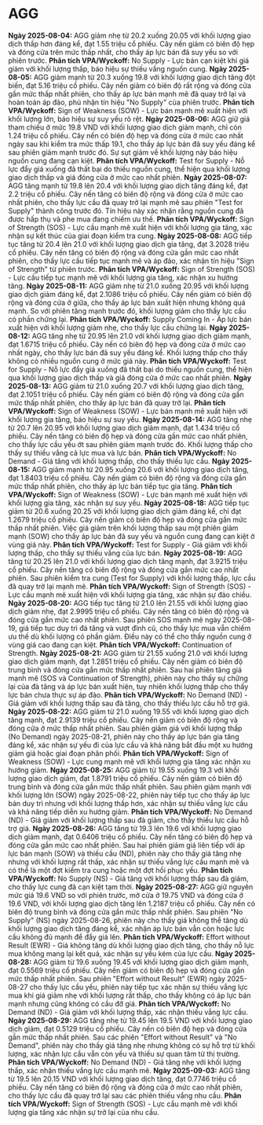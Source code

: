 # AGG

**Ngày 2025-08-04:** AGG giảm nhẹ từ 20.2 xuống 20.05 với khối lượng giao dịch thấp hơn đáng kể, đạt 1.55 triệu cổ phiếu. Cây nến giảm có biên độ hẹp và đóng cửa trên mức thấp nhất, cho thấy áp lực bán đã suy yếu so với phiên trước. **Phân tích VPA/Wyckoff:** No Supply - Lực bán cạn kiệt khi giá giảm với khối lượng thấp, báo hiệu sự thiếu vắng nguồn cung.
**Ngày 2025-08-05:** AGG giảm mạnh từ 20.3 xuống 19.8 với khối lượng giao dịch tăng đột biến, đạt 5.16 triệu cổ phiếu. Cây nến giảm có biên độ rất rộng và đóng cửa gần mức thấp nhất phiên, cho thấy áp lực bán mạnh mẽ đã quay trở lại và hoàn toàn áp đảo, phủ nhận tín hiệu "No Supply" của phiên trước. **Phân tích VPA/Wyckoff:** Sign of Weakness (SOW) - Lực bán mạnh mẽ xuất hiện với khối lượng lớn, báo hiệu sự suy yếu rõ rệt.
**Ngày 2025-08-06:** AGG giữ giá tham chiếu ở mức 19.8 VND với khối lượng giao dịch giảm mạnh, chỉ còn 1.24 triệu cổ phiếu. Cây nến có biên độ hẹp và đóng cửa ở mức cao nhất ngày sau khi kiểm tra mức thấp 19.1, cho thấy áp lực bán đã suy yếu đáng kể sau phiên giảm mạnh trước đó. Sự sụt giảm về khối lượng này báo hiệu nguồn cung đang cạn kiệt. **Phân tích VPA/Wyckoff:** Test for Supply - Nỗ lực đẩy giá xuống đã thất bại do thiếu nguồn cung, thể hiện qua khối lượng giao dịch thấp và giá đóng cửa ở mức cao nhất phiên.
**Ngày 2025-08-07:** AGG tăng mạnh từ 19.8 lên 20.4 với khối lượng giao dịch tăng đáng kể, đạt 2.2 triệu cổ phiếu. Cây nến tăng có biên độ rộng và đóng cửa ở mức cao nhất phiên, cho thấy lực cầu đã quay trở lại mạnh mẽ sau phiên "Test for Supply" thành công trước đó. Tín hiệu này xác nhận rằng nguồn cung đã được hấp thụ và phe mua đang chiếm ưu thế. **Phân tích VPA/Wyckoff:** Sign of Strength (SOS) - Lực cầu mạnh mẽ xuất hiện với khối lượng gia tăng, xác nhận sự kết thúc của giai đoạn kiểm tra cung.
**Ngày 2025-08-08:** AGG tiếp tục tăng từ 20.4 lên 21.0 với khối lượng giao dịch gia tăng, đạt 3.2028 triệu cổ phiếu. Cây nến tăng có biên độ rộng và đóng cửa gần mức cao nhất phiên, cho thấy lực cầu tiếp tục mạnh mẽ và áp đảo, xác nhận tín hiệu "Sign of Strength" từ phiên trước. **Phân tích VPA/Wyckoff:** Sign of Strength (SOS) - Lực cầu tiếp tục mạnh mẽ với khối lượng gia tăng, xác nhận xu hướng tăng.
**Ngày 2025-08-11:** AGG giảm nhẹ từ 21.0 xuống 20.95 với khối lượng giao dịch giảm đáng kể, đạt 2.1086 triệu cổ phiếu. Cây nến giảm có biên độ rộng và đóng cửa ở giữa, cho thấy áp lực bán xuất hiện nhưng không quá mạnh. So với phiên tăng mạnh trước đó, khối lượng giảm cho thấy lực cầu có phần chững lại. **Phân tích VPA/Wyckoff:** Supply Coming In - Áp lực bán xuất hiện với khối lượng giảm nhẹ, cho thấy lực cầu chững lại.
**Ngày 2025-08-12:** AGG tăng nhẹ từ 20.95 lên 21.0 với khối lượng giao dịch giảm mạnh, đạt 1.6715 triệu cổ phiếu. Cây nến có biên độ hẹp và đóng cửa ở mức cao nhất ngày, cho thấy lực bán đã suy yếu đáng kể. Khối lượng thấp cho thấy không có nhiều nguồn cung ở mức giá này. **Phân tích VPA/Wyckoff:** Test for Supply - Nỗ lực đẩy giá xuống đã thất bại do thiếu nguồn cung, thể hiện qua khối lượng giao dịch thấp và giá đóng cửa ở mức cao nhất phiên.
**Ngày 2025-08-13:** AGG giảm từ 21.0 xuống 20.7 với khối lượng giao dịch tăng, đạt 2.1051 triệu cổ phiếu. Cây nến giảm có biên độ rộng và đóng cửa gần mức thấp nhất phiên, cho thấy áp lực bán đã quay trở lại. **Phân tích VPA/Wyckoff:** Sign of Weakness (SOW) - Lực bán mạnh mẽ xuất hiện với khối lượng gia tăng, báo hiệu sự suy yếu.
**Ngày 2025-08-14:** AGG tăng nhẹ từ 20.7 lên 20.95 với khối lượng giao dịch giảm mạnh, đạt 1.434 triệu cổ phiếu. Cây nến tăng có biên độ hẹp và đóng cửa gần mức cao nhất phiên, cho thấy lực cầu yếu ớt sau phiên giảm mạnh trước đó. Khối lượng thấp cho thấy sự thiếu vắng cả lực mua và lực bán. **Phân tích VPA/Wyckoff:** No Demand - Giá tăng với khối lượng thấp, cho thấy thiếu lực cầu.
**Ngày 2025-08-15:** AGG giảm mạnh từ 20.95 xuống 20.6 với khối lượng giao dịch tăng, đạt 1.8403 triệu cổ phiếu. Cây nến giảm có biên độ rộng và đóng cửa gần mức thấp nhất phiên, cho thấy áp lực bán tiếp tục gia tăng. **Phân tích VPA/Wyckoff:** Sign of Weakness (SOW) - Lực bán mạnh mẽ xuất hiện với khối lượng gia tăng, xác nhận sự suy yếu.
**Ngày 2025-08-18:** AGG tiếp tục giảm từ 20.6 xuống 20.25 với khối lượng giao dịch giảm đáng kể, chỉ đạt 1.2679 triệu cổ phiếu. Cây nến giảm có biên độ hẹp và đóng cửa gần mức thấp nhất phiên. Việc giá giảm trên khối lượng thấp sau một phiên giảm mạnh (SOW) cho thấy áp lực bán đã suy yếu và nguồn cung đang cạn kiệt ở vùng giá này. **Phân tích VPA/Wyckoff:** Test for Supply - Giá giảm với khối lượng thấp, cho thấy sự thiếu vắng của lực bán.
**Ngày 2025-08-19:** AGG tăng từ 20.25 lên 21.0 với khối lượng giao dịch tăng mạnh, đạt 3.9215 triệu cổ phiếu. Cây nến tăng có biên độ rộng và đóng cửa gần mức cao nhất phiên. Sau phiên kiểm tra cung (Test for Supply) với khối lượng thấp, lực cầu đã quay trở lại mạnh mẽ. **Phân tích VPA/Wyckoff:** Sign of Strength (SOS) - Lực cầu mạnh mẽ xuất hiện với khối lượng gia tăng, xác nhận sự đảo chiều.
**Ngày 2025-08-20:** AGG tiếp tục tăng từ 21.0 lên 21.55 với khối lượng giao dịch giảm nhẹ, đạt 2.9995 triệu cổ phiếu. Cây nến tăng có biên độ rộng và đóng cửa gần mức cao nhất phiên. Sau phiên SOS mạnh mẽ ngày 2025-08-19, giá tiếp tục duy trì đà tăng và vượt đỉnh cũ, cho thấy lực mua vẫn chiếm ưu thế dù khối lượng có phần giảm. Điều này có thể cho thấy nguồn cung ở vùng giá cao đang cạn kiệt. **Phân tích VPA/Wyckoff:** Continuation of Strength.
**Ngày 2025-08-21:** AGG giảm từ 21.55 xuống 21.0 với khối lượng giao dịch giảm mạnh, đạt 1.2851 triệu cổ phiếu. Cây nến giảm có biên độ trung bình và đóng cửa gần mức thấp nhất phiên. Sau hai phiên tăng giá mạnh mẽ (SOS và Continuation of Strength), phiên này cho thấy sự chững lại của đà tăng và áp lực bán xuất hiện, tuy nhiên khối lượng thấp cho thấy lực bán chưa thực sự áp đảo. **Phân tích VPA/Wyckoff:** No Demand (ND) - Giá giảm với khối lượng thấp sau đà tăng, cho thấy thiếu lực cầu hỗ trợ giá.
**Ngày 2025-08-22:** AGG giảm từ 21.0 xuống 19.55 với khối lượng giao dịch tăng mạnh, đạt 2.9139 triệu cổ phiếu. Cây nến giảm có biên độ rộng và đóng cửa ở mức thấp nhất phiên. Sau phiên giảm giá với khối lượng thấp (No Demand) ngày 2025-08-21, phiên này cho thấy áp lực bán gia tăng đáng kể, xác nhận sự yếu đi của lực cầu và khả năng bắt đầu một xu hướng giảm giá hoặc giai đoạn phân phối. **Phân tích VPA/Wyckoff:** Sign of Weakness (SOW) - Lực cung mạnh mẽ với khối lượng gia tăng xác nhận xu hướng giảm.
**Ngày 2025-08-25:** AGG giảm từ 19.55 xuống 19.3 với khối lượng giao dịch giảm, đạt 1.8791 triệu cổ phiếu. Cây nến giảm có biên độ trung bình và đóng cửa gần mức thấp nhất phiên. Sau phiên giảm mạnh với khối lượng lớn (SOW) ngày 2025-08-22, phiên này tiếp tục cho thấy áp lực bán duy trì nhưng với khối lượng thấp hơn, xác nhận sự thiếu vắng lực cầu và khả năng tiếp diễn xu hướng giảm. **Phân tích VPA/Wyckoff:** No Demand (ND) - Giá giảm với khối lượng thấp sau đà giảm, cho thấy thiếu lực cầu hỗ trợ giá.
**Ngày 2025-08-26:** AGG tăng từ 19.3 lên 19.6 với khối lượng giao dịch giảm mạnh, đạt 0.6406 triệu cổ phiếu. Cây nến tăng có biên độ hẹp và đóng cửa gần mức cao nhất phiên. Sau hai phiên giảm giá liên tiếp với áp lực bán mạnh (SOW) và thiếu cầu (ND), phiên này cho thấy giá tăng nhẹ nhưng với khối lượng rất thấp, xác nhận sự thiếu vắng lực cầu mạnh mẽ và có thể là một đợt kiểm tra cung hoặc một đợt hồi phục yếu. **Phân tích VPA/Wyckoff:** No Supply (NS) - Giá tăng với khối lượng thấp sau đà giảm, cho thấy lực cung đã cạn kiệt tạm thời.
**Ngày 2025-08-27:** AGG giữ nguyên mức giá 19.6 VND so với phiên trước, mở cửa ở 19.75 VND và đóng cửa ở 19.6 VND, với khối lượng giao dịch tăng lên 1.2187 triệu cổ phiếu. Cây nến có biên độ trung bình và đóng cửa gần mức thấp nhất phiên. Sau phiên "No Supply" (NS) ngày 2025-08-26, phiên này cho thấy giá không thể tăng dù khối lượng giao dịch tăng đáng kể, xác nhận áp lực bán vẫn còn hoặc lực cầu không đủ mạnh để đẩy giá lên. **Phân tích VPA/Wyckoff:** Effort without Result (EWR) - Giá không tăng dù khối lượng giao dịch tăng, cho thấy nỗ lực mua không mang lại kết quả, xác nhận sự yếu kém của lực cầu.
**Ngày 2025-08-28:** AGG giảm từ 19.6 xuống 19.45 với khối lượng giao dịch giảm mạnh, đạt 0.5569 triệu cổ phiếu. Cây nến giảm có biên độ hẹp và đóng cửa gần mức thấp nhất phiên. Sau phiên "Effort without Result" (EWR) ngày 2025-08-27 cho thấy lực cầu yếu, phiên này tiếp tục xác nhận sự thiếu vắng lực mua khi giá giảm nhẹ với khối lượng rất thấp, cho thấy không có áp lực bán mạnh nhưng cũng không có cầu đỡ giá. **Phân tích VPA/Wyckoff:** No Demand (ND) - Giá giảm với khối lượng thấp, xác nhận thiếu vắng lực cầu.
**Ngày 2025-08-29:** AGG tăng nhẹ từ 19.45 lên 19.5 VND với khối lượng giao dịch giảm, đạt 0.5129 triệu cổ phiếu. Cây nến có biên độ hẹp và đóng cửa gần mức thấp nhất phiên. Sau các phiên "Effort without Result" và "No Demand", phiên này cho thấy giá tăng nhẹ nhưng không có sự hỗ trợ từ khối lượng, xác nhận lực cầu vẫn còn yếu và thiếu sự quan tâm từ thị trường. **Phân tích VPA/Wyckoff:** No Demand (ND) - Giá tăng nhẹ với khối lượng thấp, xác nhận thiếu vắng lực cầu mạnh mẽ.
**Ngày 2025-09-03:** AGG tăng từ 19.5 lên 20.15 VND với khối lượng giao dịch tăng, đạt 0.7746 triệu cổ phiếu. Cây nến tăng có biên độ rộng và đóng cửa ở mức cao nhất phiên, cho thấy lực cầu đã quay trở lại sau các phiên thiếu vắng nhu cầu. **Phân tích VPA/Wyckoff:** Sign of Strength (SOS) - Lực cầu mạnh mẽ với khối lượng gia tăng xác nhận sự trở lại của nhu cầu.
